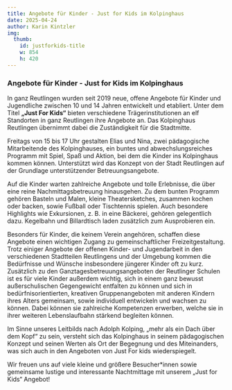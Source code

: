```yaml
---
title: Angebote für Kinder - Just for Kids im Kolpinghaus
date: 2025-04-24
author: Karin Kintzler
img:
  thumb:
    id: justforkids-title
    w: 854
    h: 420
---
```


<!--mehr-->

### Angebote für Kinder - Just for Kids im Kolpinghaus



In ganz Reutlingen wurden seit 2019 neue, offene Angebote für Kinder und Jugendliche zwischen 10 und 14 Jahren entwickelt und etabliert. Unter dem Titel **„Just For Kids“** bieten verschiedene Trägerinstitutionen an elf Standorten in ganz Reutlingen ihre Angebote an. Das Kolpinghaus Reutlingen übernimmt dabei die Zuständigkeit für die Stadtmitte. 


Freitags von 15 bis 17 Uhr gestalten Elias und Nina, zwei pädagogische Mitarbeitende des Kolpinghauses, ein buntes und abwechslungsreiches Programm mit Spiel, Spaß und Aktion, bei dem die Kinder ins Kolpinghaus kommen können. Unterstützt wird das Konzept von der Stadt Reutlingen auf der Grundlage unterstützender Betreuungsangebote. 


Auf die Kinder warten zahlreiche Angebote und tolle Erlebnisse, die über eine reine Nachmittagsbetreuung hinausgehen. Zu dem bunten Programm gehören Basteln und Malen, kleine Theatersketches, zusammen kochen oder backen, sowie Fußball oder Tischtennis spielen. Auch besondere Highlights wie Exkursionen, z. B. in eine Bäckerei, gehören gelegentlich dazu. Kegelbahn und Billardtisch laden zusätzlich zum Ausprobieren ein.


Besonders für Kinder, die keinem Verein angehören, schaffen diese Angebote einen wichtigen Zugang zu gemeinschaftlicher Freizeitgestaltung. Trotz einiger Angebote der offenen Kinder- und Jugendarbeit in den verschiedenen Stadtteilen Reutlingens und der Umgebung kommen die Bedürfnisse und Wünsche insbesondere jüngerer Kinder oft zu kurz. Zusätzlich zu den Ganztagesbetreuungsangeboten der Reutlinger Schulen ist es für viele Kinder außerdem wichtig, sich in einem ganz bewusst außerschulischen Gegengewicht entfalten zu können und sich in bedürfnisorientierten, kreativen Gruppenangeboten mit anderen Kindern ihres Alters gemeinsam, sowie individuell entwickeln und wachsen zu können. Dabei können sie zahlreiche Kompetenzen erwerben, welche sie in ihrer weiteren Lebenslaufbahn stärkend begleiten können. 


Im Sinne unseres Leitbilds nach Adolph Kolping, „mehr als ein Dach über dem Kopf“ zu sein, versteht sich das Kolpinghaus in seinem pädagogischen Konzept und seinen Werten als Ort der Begegnung und des Miteinanders, was sich auch in den Angeboten von Just For kids wiederspiegelt. 

Wir freuen uns auf viele kleine und größere Besucher*innen sowie gemeinsame lustige und interessante Nachtmittage mit unserem „Just for Kids“ Angebot! 


